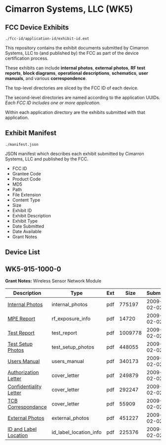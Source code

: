 # Cimarron Systems, LLC (WK5)
## FCC Device Exhibits

```
./fcc-id/application-id/exhibit-id.ext
```

This repository contains the exhibit documents submitted by Cimarron Systems, LLC to (and published by) the FCC as part of the device certification process.

These exhibits can include **internal photos**, **external photos**, **RF test reports**, **block diagrams**, **operational descriptions**, **schematics**, **user manuals**, and various **correspondence**.

The top-level directories are sliced by the FCC ID of each device.

The second-level directories are named according to the application UUIDs. *Each FCC ID includes one or more application.*

Within each application directory are the exhibits submitted with that application. 

## Exhibit Manifest

```
./manifest.json
```

JSON manifest which describes each exhibit submitted by Cimarron Systems, LLC and published by the FCC.

- FCC ID
- Grantee Code
- Product Code
- MD5
- Path
- File Extension
- Content Type
- Size
- Exhibit ID
- Exhibit Description
- Exhibit Type
- Date Submitted
- Date Available
- Grant Notes

## Device List
## WK5-915-1000-0
**Grant Notes:** Wireless Sensor Network Module

| Description | Type | Ext | Size | Submitted | Available |
| ----------- | ---- | --- | ---- | --------- | --------- |
| [Internal Photos](WK5-915-1000-0/7af6a6a65a96b1b0fc85c73c27ed55e9/1063840.pdf) | internal_photos | pdf | 775197 | 2009-02-02 | 2009-02-03 |
| [MPE Report](WK5-915-1000-0/7af6a6a65a96b1b0fc85c73c27ed55e9/1063842.pdf) | rf_exposure_info | pdf | 14720 | 2009-02-02 | 2009-02-03 |
| [Test Report](WK5-915-1000-0/7af6a6a65a96b1b0fc85c73c27ed55e9/1063844.pdf) | test_report | pdf | 1009778 | 2009-02-02 | 2009-02-03 |
| [Test Setup Photos](WK5-915-1000-0/7af6a6a65a96b1b0fc85c73c27ed55e9/1063845.pdf) | test_setup_photos | pdf | 448055 | 2009-02-02 | 2009-02-03 |
| [Users Manual](WK5-915-1000-0/7af6a6a65a96b1b0fc85c73c27ed55e9/1063846.pdf) | users_manual | pdf | 340173 | 2009-02-02 | 2009-02-03 |
| [Authorization Letter](WK5-915-1000-0/7af6a6a65a96b1b0fc85c73c27ed55e9/1063834.pdf) | cover_letter | pdf | 249879 | 2009-02-02 | 2009-02-03 |
| [Confidentiality Letter](WK5-915-1000-0/7af6a6a65a96b1b0fc85c73c27ed55e9/1063835.pdf) | cover_letter | pdf | 292247 | 2009-02-02 | 2009-02-03 |
| [TCB Correspondance](WK5-915-1000-0/7af6a6a65a96b1b0fc85c73c27ed55e9/1063836.pdf) | cover_letter | pdf | 55909 | 2009-02-02 | 2009-02-03 |
| [External Photos](WK5-915-1000-0/7af6a6a65a96b1b0fc85c73c27ed55e9/1063838.pdf) | external_photos | pdf | 451227 | 2009-02-02 | 2009-02-03 |
| [ID and Label Location](WK5-915-1000-0/7af6a6a65a96b1b0fc85c73c27ed55e9/1063839.pdf) | id_label_location_info | pdf | 225376 | 2009-02-02 | 2009-02-03 |
